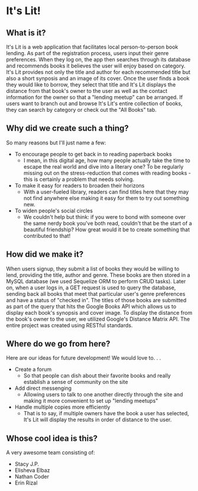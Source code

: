 # It's Lit!

## What is it?
It's Lit is a web application that facilitates local person-to-person book lending. As part of the registration process, users input their genre preferences. When they log on, the app then searches through its database and recommends books it believes the user will enjoy based on category. It's Lit provides not only the title and author for each recommended title but also a short synposis and an image of its cover. Once the user finds a book they would like to borrow, they select that title and It's Lit displays the distance from that book's owner to the user as well as the contact information for the owner so that a "lending meetup" can be arranged. If users want to branch out and browse It's Lit's entire collection of books, they can search by category or check out the "All Books" tab. 
 
## Why did we create such a thing? 
So many reasons but I'll just name a few: 
* To encourage people to get back in to reading paperback books 
	* I mean, in this digital age, how many people actually take the time to escape the real world and dive into a literary one? To be regularly missing out on the stress-reduction that comes with reading books - this is certainly a problem that needs solving. 
* To make it easy for readers to broaden their horizons 
	* With a user-fueled library, readers can find titles here that they may not find anywhere else making it easy for them to try out something new. 
* To widen people's social circles
	* We couldn't help but think: if you were to bond with someone over the same nerdy book you've both read, couldn't that be the start of a beautiful friendship? How great would it be to create something that contributed to that!

## How did we make it? 
When users signup, they submit a list of books they would be willing to lend, providing the title, author and genre. These books are then stored in a MySQL database (we used Sequelize ORM to perform CRUD tasks). Later on, when a user logs in, a GET request is used to query the database, sending back all books that meet that particular user's genre preferences and have a status of "checked in". The titles of those books are submitted as part of the query that hits the Google Books API which allows us to display each book's synopsis and cover image. To display the distance from the book's owner to the user, we utilized Google's Distance Matrix API. The entire project was created using RESTful standards.  

## Where do we go from here?
Here are our ideas for future development! We would love to. . .
* Create a forum 
	* So that people can dish about their favorite books and really establish a sense of community on the site
* Add direct messenging 
	* Allowing users to talk to one another directly through the site and making it more convenient to set up "lending meetups"
*	Handle multiple copies more efficiently
	* That is to say, if multiple owners have the book a user has selected, It's Lit will display the results in order of distance to the user. 

## Whose cool idea is this?
A very awesome team consisting of: 
* Stacy J.P.
* Elisheva Elbaz
* Nathan Coder
* Erin Rizal 

